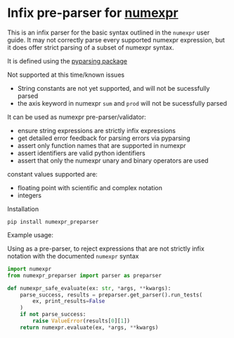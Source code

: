 
# Infix pre-parser for [numexpr](https://github.com/pydata/numexpr)

This is an infix parser for the basic syntax outlined in the `numexpr` user guide.
It may not correctly parse every supported numexpr expression, but it does offer strict parsing of a subset of numexpr syntax.

It is defined using the [pyparsing package](https://pypi.org/project/pyparsing/)

Not supported at this time/known issues
 * String constants are not yet supported, and will not be sucessfully parsed
 * the axis keyword in numexpr `sum` and `prod` will not be sucessfully parsed

It can be used as numexpr pre-parser/validator:

 * ensure string expressions are strictly infix expressions
 * get detailed error feedback for parsing errors via pyparsing
 * assert only function names that are supported in numexpr
 * assert identifiers are valid python identifiers
 * assert that only the numexpr unary and binary operators are used

constant values supported are:
 * floating point with scientific and complex notation
 * integers

Installation

```
pip install numexpr_preparser
```

Example usage:

Using as a pre-parser, to reject expressions that are not strictly infix
notation with the documented `numexpr` syntax

```python
import numexpr
from numexpr_preparser import parser as preparser

def numexpr_safe_evaluate(ex: str, *args, **kwargs):
    parse_success, results = preparser.get_parser().run_tests(
        ex, print_results=False
    )
    if not parse_success:
        raise ValueError(results[0][1])
    return numexpr.evaluate(ex, *args, **kwargs)
```
